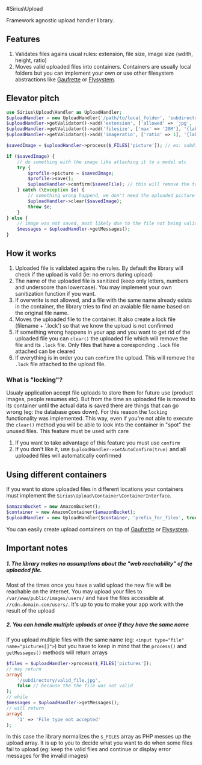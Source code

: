 #Sirius\Upload

Framework agnostic upload handler library.

## Features

1. Validates files agains usual rules: extension, file size, image size (wdith, height, ratio)
2. Moves valid uploaded files into containers. Containers are usually local folders but you can implement your own or use other filesystem abstractions like [Gaufrette](https://github.com/KnpLabs/Gaufrette) or [Flysystem](https://github.com/FrenkyNet/Flysystem).

## Elevator pitch

```php
use Sirius\Upload\Handler as UploadHandler;
$uploadHandler = new UploadHandler('/path/to/local_folder', 'subdirectory', false /* do not overwrite existing files in container*/);
$uploadHandler->getValidator()->add('extension', ['allowed' => 'jpg', 'jpeg', 'png'], '{label} should be a valid image (jpg, jpeg, png)', 'Profile picture');
$uploadHandler->getValidator()->add('filesize', ['max' => '20M'], '{label} should have less than {max}', 'Profile picture');
$uploadHandler->getValidator()->add('imageratio', ['ratio' => 1], '{label} should be a sqare image', 'Profile picture');

$savedImage = $uploadHandler->process($_FILES['picture']); // ex: subdirectory/my_headshot.png

if ($savedImage) {
	// do something with the image like attaching it to a model etc
	try {
		$profile->picture = $savedImage;
		$profile->save();
		$uploadHandler->confirm($savedFile); // this will remove the temporary marker attached to that file
	} catch (\Exception $e) {
		// something wrong happend, we don't need the uploaded picture anymore
		$uploadHandler->clear($savedImage);
		throw $e;
	}
} else {
	// image was not saved, most likely due to the file not being valid
	$messages = $uploadHandler->getMessages();
}
```

## How it works

1. Uploaded file is validated agains the rules. By default the library will check if the upload is valid (ie: no errors during upload)
2. The name of the uploaded file is sanitized (keep only letters, numbers and underscore than lowercase). You may implement your own sanitization function if you want.
3. If overwrite is not allowed, and a file with the same name already exists in the container, the library tries to find an avaiable file name based on the original file name.
4. Moves the uploaded file to the container. It also create a lock file (filename + '.lock') so that we know the upload is not confirmed
5. If something wrong happens in your app and you want to get rid of the uploaded file you can `clear()` the uploaded file which will remove the file and its `.lock` file. Only files that have a coresponding `.lock` file attached can be cleared
6. If everything is in order you can `confirm` the upload. This will remove the `.lock` file attached to the upload file.

### What is "locking"?

Usualy application accept file uploads to store them for future use (product images, people resumes etc). But from the time an uploaded file is moved to its container until the actual data is saved there are things that can go wrong (eg: the database goes down).
For this reason the `locking` functionality was implemented. This way, even if you're not able to execute the `clear()` method you will be able to look into the container in "spot" the unused files. This feature must be used with care

1. If you want to take advantage of this feature you must use `confirm`
2. If you don't like it, use `$uploadHandler->setAutoConfirm(true)` and all uploaded files will automatically confirmed

## Using different containers

If you want to store uploaded files in different locations your containers must implement the `Sirius\Upload\Container\ContainerInterface`.

```php
$amazonBucket = new AmazonBucket();
$container = new AmazonContainer($amazonBucket);
$uploadHandler = new UploadHandler($container, 'prefix_for_files', true /* allow overwrites/*);
```
You can easily create upload containers on top of [Gaufrette](https://github.com/KnpLabs/Gaufrette) or [Flysystem](https://github.com/FrenkyNet/Flysystem).

## Important notes

##### 1. The library makes no assumptions about the "web reachability" of the uploaded file. 

Most of the times once you have a valid upload the new file will be reachable on the internet. You may upload your files to `/var/www/public/images/users/` and have the files accessible at `//cdn.domain.com/users/`. It's up to you to make your app work with the result of the upload

##### 2. You can handle multiple uploads at once if they have the same name

If you upload multiple files with the same name (eg: `<input type="file" name="pictures[]">`) but you have to keep in mind that the `process()` and `getMessages()` methods will return arrays

```php
$files = $uploadHandler->process($_FILES['pictures']);
// may return
array(
	'/subdirectory/valid_file.jpg',
	false // because the the file was not valid
);
// while
$messages = $uploadHandler->getMessages();
// will return
array(
	'1' => 'File type not accepted'
);
```

In this case the library normalizes the `$_FILES` array as PHP messes up the upload array.
It is up to you to decide what you want to do when some files fail to upload (eg: keep the valid files and continue or display error messages for the invalid images)

